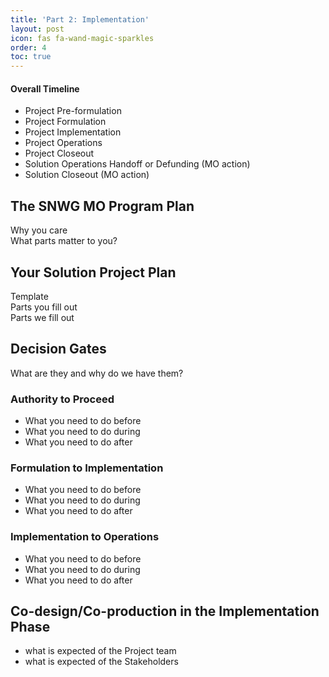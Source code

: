 ```yaml
---
title: 'Part 2: Implementation'
layout: post
icon: fas fa-wand-magic-sparkles
order: 4
toc: true
---
```

#### Overall Timeline
- Project Pre-formulation
- Project Formulation
- Project Implementation
- Project Operations
- Project Closeout
- Solution Operations Handoff or Defunding (MO action)
- Solution Closeout (MO action)

## The SNWG MO Program Plan
Why you care <br>
What parts matter to you? 

## Your Solution Project Plan
Template <br>
Parts you fill out <br>
Parts we fill out <br>

## Decision Gates
What are they and why do we have them?

### Authority to Proceed
- What you need to do before
- What you need to do during
- What you need to do after

### Formulation to Implementation
- What you need to do before
- What you need to do during
- What you need to do after

### Implementation to Operations 
- What you need to do before
- What you need to do during
- What you need to do after

## Co-design/Co-production in the Implementation Phase
- what is expected of the Project team
- what is expected of the Stakeholders